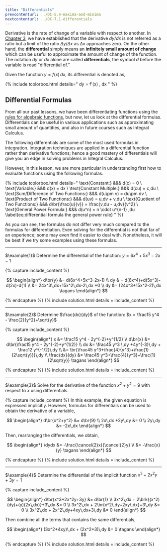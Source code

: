 ```yaml
---
title: "Differentials"
prevcontenturl: ../DC-5.4-maxima-and-minima
nextcontenturl: ../DC-7.1-differentials
---
```






Derivative is the rate of change of a variable with respect to another. In [Chapter 3](../DC-3.1-introduction-to-derivatives), we have established that the derivative $dy/dx$ is not referred as a ratio but a limit of the ratio $\Delta y / \Delta x$ as $\Delta x$ approaches zero. On the other hand, the **differential** simply means an **infinitely small amount of change** which can be useful to approximate the amount of change of the function. The notation $dy$ or $dx$ alone are called **differentials**, the symbol $d$ before the variable is read "differential of.''

Given the function $y=f(x)\,dx$, its differential is denoted as,

{% include tcolorbox.html
    details="
	dy = f'(x) \, dx
    "
%}




## Differential Formulas
From all our past lessons, we have been differentiating functions using the [rules for algebraic functions](../DC-4.1-differentiation-and-its-rules-for-algebraic-functions.md), but now, let us look at the differential formulas. 
Differentials can be useful in various applications such as approximating small amount of quantities, and also in future courses such as Integral Calculus.

The following differentials are some of the most used formulas in integration. Integration techniques are applied in a differential function rather than derivative functions; hence a good mastery of differentials will give you an edge in solving problems in Integral Calculus.


However, in this lesson, we are more particular in understanding first how to evaluate functions using the following formulas.

<!-- The following formulas are useful in quantifying small amount of change compared to the formulas that we're already accustomed to which are used to evaluate slopes and rate of change, specifically problems that are in relation to other variables. In the case of differentials, however, we can consider the derivative $\dydx$ as two independent differentials $dy$ and $dx$ respectively. -->

<!-- As you may have realized, the formulas in differentials are not that different compared with what we were already used to. Instead of treating $\dydx$ as one, in this lesson it is treated as two independent differentials.  -->


{% include tcolorbox.html
    details="
	\text{Constant:} &&& d(c) = 0 \\
	\text{Variable:} &&& d(x) = dx \\
	\text{Constant Multiple:} &&& d(cu) = c\,du \\
	\text{Sum/Difference of Two Functions:} &&& d(u\pm v) = du\pm dv \\
	\text{Product of Two Functions:} &&& d(uv) = u\,dv + v\,du \\
	\text{Quotient of Two Functions:} &&& d\br{\frac{u}{v}} = \frac{v\,du - u\,dv}{v^2} \\
	\text{General Power Formula:} &&& d(u^n) = n \cdot u^{n-1} \,du
	\label{eq:differential formula the general power rule}
    "
%}


As you can see, the formulas do not differ very much compared to the formulas for differentiation. Even solving for the differential is not that far of an experience; some may even find it easier to deal with. Nonetheless, it will be best if we try some examples using these formulas.





---
$\example{1}$
Determine the differential of the function:
$y = 6x^4+5x^3-2x-1$

{% capture include_content %}

$$
\begin{align*}
	d\br{y} &= d(6x^4+5x^3-2x-1) \\
	dy & = d(6x^4)+d(5x^3)-d(2x)-d(1) \\
	   &= 24x^3\,dx+15x^2\,dx-2\,dx +0 \\
    dy &= (24x^3+15x^2-2)\,dx		\tagans
\end{align*}
$$

{% endcapture %}
{% include solution.html details = include_content %}











---
$\example{2}$ 
Determine $\frac{dx}{dy}$ of the function:
$x = \frac15 y^4 - \frac{2}{y^2}+\sqrt{y}$

{% capture include_content %}

$$
\begin{align*}
	x &= \frac15 y^4 - 2y^{-2}+y^{1/2} \\
	d\br{x} &= d\br{\frac15 y^4 - 2y^{-2}+y^{1/2}} \\
	dx &= \frac45 y^3 \,dy +4y^{-3}\,dy + \frac12 y^{-1/2}\,dy \\
	&= \br{\frac45 y^3+\frac{4}{y^3}+\frac{1}{2\sqrt{y}}}\,dy \\
	\frac{dx}{dy} &= \frac45 y^3+\frac{4}{y^3}+\frac{1}{2\sqrt{y}}	\tagans
\end{align*}
$$

{% endcapture %}
{% include solution.html details = include_content %}

<!-- % $z = \sqrt[3]{2-6x}$

% $x = t^3(t^2-5)^{-1/3}$ -->










---
$\example{3}$
Solve for the derivative of the function $x^2+y^2 = 9$ with respect to $x$ using differentials.


{% capture include_content %}
In this example, the given equation is  expressed implicitly. 
However, formulas for differentials can be used to obtain the derivative of a variable,

$$
\begin{align*}
	d\br{x^2+y^2} &= d\br{9} \\
	2x\,dx +2y\,dy &= 0 \\
	2y\,dy &= -2x\,dx
\end{align*}
$$

Then, rearranging the differentials, we obtain,

$$
\begin{align*}
	\dydx &= -\frac{\cancel{2}x}{\cancel{2}y} \\
	&= -\frac{x}{y}		\tagans
\end{align*}
$$

{% endcapture %}
{% include solution.html details = include_content %}







---
$\example{4}$
Determine the differential of the implicit function
$x^3+2x^2y+3y = 1$

{% capture include_content %}

$$
\begin{align*}
	d\br{x^3+2x^2y+3y} &= d\br{1} \\
	3x^2\,dx + 2\brk{(x^2)(dy)+(y)(2x\,dx)}+3\,dy &= 0 \\
	3x^2\,dx + 2\br{x^2\,dy+2xy\,dx}+3\,dy &= 0 \\
	3x^2\,dx + 2x^2\,dy+4xy\,dx+3\,dy &= 0 
\end{align*}
$$

Then combine all the terms that contains the same differentials,

$$
\begin{align*}
	(3x^2+4xy)\,dx + (2x^2+3)\,dy &= 0	\tagans
\end{align*}
$$

{% endcapture %}
{% include solution.html details = include_content %}

